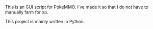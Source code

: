 This is an GUI script for PokeMMO. I've made it so that I do not have to manually farm for xp.

This project is mainly written in Python.
